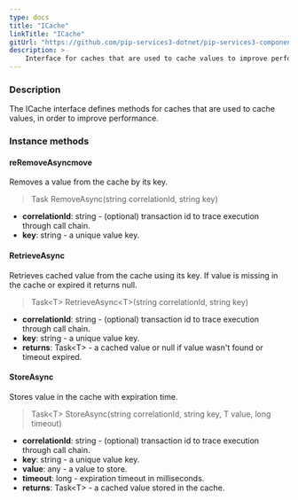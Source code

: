 ```yaml
---
type: docs
title: "ICache"
linkTitle: "ICache"
gitUrl: "https://github.com/pip-services3-dotnet/pip-services3-components-dotnet"
description: >
    Interface for caches that are used to cache values to improve performance.
---
```


### Description

The ICache interface defines methods for caches that are used to cache values, in order to improve performance.

### Instance methods

#### reRemoveAsyncmove
Removes a value from the cache by its key.

> Task RemoveAsync(string correlationId, string key)

- **correlationId**: string - (optional) transaction id to trace execution through call chain.
- **key**: string - a unique value key.


#### RetrieveAsync
Retrieves cached value from the cache using its key.
If value is missing in the cache or expired it returns null.

> Task\<T\> RetrieveAsync\<T\>(string correlationId, string key)

- **correlationId**: string - (optional) transaction id to trace execution through call chain.
- **key**: string - a unique value key.
- **returns**: Task\<T\> - a cached value or null if value wasn't found or timeout expired.


#### StoreAsync
Stores value in the cache with expiration time.

> Task\<T\> StoreAsync(string correlationId, string key, T value, long timeout)

- **correlationId**: string - (optional) transaction id to trace execution through call chain.
- **key**: string - a unique value key.
- **value**: any - a value to store.
- **timeout**: long - expiration timeout in milliseconds.
- **returns**: Task\<T\> - a cached value stored in the cache.
